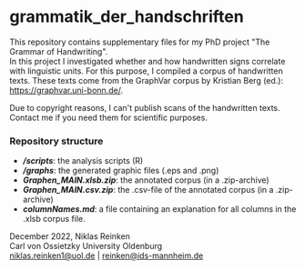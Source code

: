 # grammatik_der_handschriften

This repository contains supplementary files for my PhD project "The Grammar of Handwriting".  
In this project I investigated whether and how handwritten signs correlate with linguistic units. For this purpose, I compiled a corpus of handwritten texts. These texts come from the GraphVar corpus by Kristian Berg (ed.): https://graphvar.uni-bonn.de/.

Due to copyright reasons, I can't publish scans of the handwritten texts. Contact me if you need them for scientific purposes.


### Repository structure  
- ***/scripts***: the analysis scripts (R)
- ***/graphs***: the generated graphic files (.eps and .png)
- ***Graphen_MAIN.xlsb.zip***: the annotated corpus (in a .zip-archive) 
- ***Graphen_MAIN.csv.zip***: the .csv-file of the annotated corpus (in a .zip-archive)
- ***columnNames.md***: a file containing an explanation for all columns in the .xlsb corpus file.




December 2022, Niklas Reinken  
Carl von Ossietzky University Oldenburg  
niklas.reinken1@uol.de  |  reinken@ids-mannheim.de

